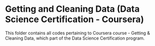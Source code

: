 Getting and Cleaning Data (Data Science Certification - Coursera)
===================

This folder contains all codes pertaining to Coursera course - Getting & Cleaning Data, which part of the Data Science Certification program.
